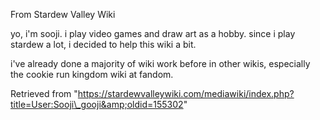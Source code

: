 From Stardew Valley Wiki

yo, i'm sooji. i play video games and draw art as a hobby. since i play stardew a lot, i decided to help this wiki a bit.

i've already done a majority of wiki work before in other wikis, especially the cookie run kingdom wiki at fandom.

Retrieved from "https://stardewvalleywiki.com/mediawiki/index.php?title=User:Sooji\_gooji&amp;oldid=155302"
